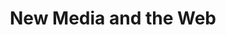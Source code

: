 ---
title: New Media and the Web
number: IST 250
academic-home: IST
program-core: true
course-type: [Prescribed]
description: This course provides an introduction to how the world wide web utilizes new media technologies. Students will acquire a sound conceptual understanding of how simple to complex web sites are constructed, and how this knowledge can be applied in their professional career.
bulletin-link: http://bulletins.psu.edu/undergrad/courses/C/IST/250/
pathway-list:
---